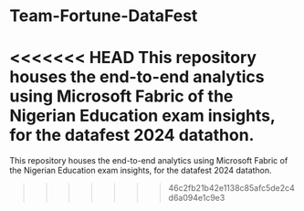 # Team-Fortune-DataFest
<<<<<<< HEAD
This repository houses the end-to-end analytics using Microsoft Fabric of the Nigerian Education exam insights, for the datafest 2024 datathon.
=======
This repository houses the end-to-end analytics using Microsoft Fabric of the Nigerian Education exam insights, for the datafest 2024 datathon.
>>>>>>> 46c2fb21b42e1138c85afc5de2c4d6a094e1c9e3
